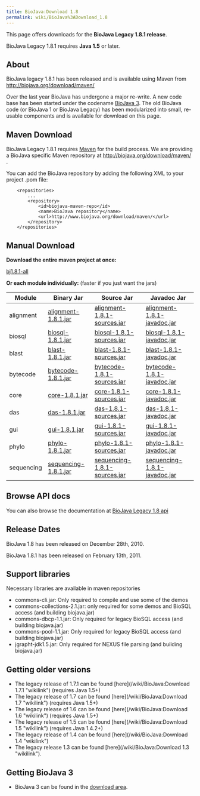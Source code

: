 ```yaml
---
title: BioJava:Download 1.8
permalink: wiki/BioJava%3ADownload_1.8
---
```


This page offers downloads for the <b>BioJava Legacy 1.8.1 release</b>.

BioJava Legacy 1.8.1 requires <b>Java 1.5</b> or later.

About
-----

BioJava legacy 1.8.1 has been released and is available using Maven from
<http://biojava.org/download/maven/>

Over the last year BioJava has undergone a major re-write. A new code
base has been started under the codename [BioJava
3](/wiki/BioJava:Download "wikilink"). The old BioJava code (or BioJava 1 or
BioJava Legacy) has been modularized into small, re-usable components
and is available for download on this page.

Maven Download
--------------

BioJava Legacy 1.8.1 requires [Maven](http://maven.apache.org/) for the
build process. We are providing a BioJava specific Maven repository at
<http://biojava.org/download/maven/> .

You can add the BioJava repository by adding the following XML to your
project .pom file:

        <repositories>
            ...
            <repository>
                <id>biojava-maven-repo</id>
                <name>BioJava repository</name>
                <url>http://www.biojava.org/download/maven/</url>           
            </repository>
        </repositories>

Manual Download
---------------

**Download the entire maven project at once:**

[bj1.8.1-all](http://biojava.org/download/bj1.8.1/bj1.8.1-all.tar.gz)

**Or each module individually:** (faster if you just want the jars)

| Module     | Binary Jar                                                                                                  | Source Jar                                                                                                                  | Javadoc Jar                                                                                                                 |
|------------|-------------------------------------------------------------------------------------------------------------|-----------------------------------------------------------------------------------------------------------------------------|-----------------------------------------------------------------------------------------------------------------------------|
| alignment  | [alignment-1.8.1.jar](http://biojava.org/download/maven/org/biojava/alignment/1.8.1/alignment-1.8.1.jar)    | [alignment-1.8.1-sources.jar](http://biojava.org/download/maven/org/biojava/alignment/1.8.1/alignment-1.8.1-sources.jar)    | [alignment-1.8.1-javadoc.jar](http://biojava.org/download/maven/org/biojava/alignment/1.8.1/alignment-1.8.1-javadoc.jar)    |
| biosql     | [biosql-1.8.1.jar](http://biojava.org/download/maven/org/biojava/biosql/1.8.1/biosql-1.8.1.jar)             | [biosql-1.8.1-sources.jar](http://biojava.org/download/maven/org/biojava/biosql/1.8.1/biosql-1.8.1-sources.jar)             | [biosql-1.8.1-javadoc.jar](http://biojava.org/download/maven/org/biojava/biosql/1.8.1/biosql-1.8.1-javadoc.jar)             |
| blast      | [blast-1.8.1.jar](http://biojava.org/download/maven/org/biojava/blast/1.8.1/blast-1.8.1.jar)                | [blast-1.8.1-sources.jar](http://biojava.org/download/maven/org/biojava/blast/1.8.1/blast-1.8.1-sources.jar)                | [blast-1.8.1-javadoc.jar](http://biojava.org/download/maven/org/biojava/blast/1.8.1/blast-1.8.1-javadoc.jar)                |
| bytecode   | [bytecode-1.8.1.jar](http://biojava.org/download/maven/org/biojava/bytecode/1.8.1/bytecode-1.8.1.jar)       | [bytecode-1.8.1-sources.jar](http://biojava.org/download/maven/org/biojava/bytecode/1.8.1/bytecode-1.8.1-sources.jar)       | [bytecode-1.8.1-javadoc.jar](http://biojava.org/download/maven/org/biojava/bytecode/1.8.1/bytecode-1.8.1-javadoc.jar)       |
| core       | [core-1.8.1.jar](http://biojava.org/download/maven/org/biojava/core/1.8.1/core-1.8.1.jar)                   | [core-1.8.1-sources.jar](http://biojava.org/download/maven/org/biojava/core/1.8.1/core-1.8.1-sources.jar)                   | [core-1.8.1-javadoc.jar](http://biojava.org/download/maven/org/biojava/core/1.8.1/core-1.8.1-javadoc.jar)                   |
| das        | [das-1.8.1.jar](http://biojava.org/download/maven/org/biojava/das/1.8.1/das-1.8.1.jar)                      | [das-1.8.1-sources.jar](http://biojava.org/download/maven/org/biojava/das/1.8.1/das-1.8.1-sources.jar)                      | [das-1.8.1-javadoc.jar](http://biojava.org/download/maven/org/biojava/das/1.8.1/das-1.8.1-javadoc.jar)                      |
| gui        | [gui-1.8.1.jar](http://biojava.org/download/maven/org/biojava/gui/1.8.1/gui-1.8.1.jar)                      | [gui-1.8.1-sources.jar](http://biojava.org/download/maven/org/biojava/gui/1.8.1/gui-1.8.1-sources.jar)                      | [gui-1.8.1-javadoc.jar](http://biojava.org/download/maven/org/biojava/gui/1.8.1/gui-1.8.1-javadoc.jar)                      |
| phylo      | [phylo-1.8.1.jar](http://biojava.org/download/maven/org/biojava/phylo/1.8.1/phylo-1.8.1.jar)                | [phylo-1.8.1-sources.jar](http://biojava.org/download/maven/org/biojava/phylo/1.8.1/phylo-1.8.1-sources.jar)                | [phylo-1.8.1-javadoc.jar](http://biojava.org/download/maven/org/biojava/phylo/1.8.1/phylo-1.8.1-javadoc.jar)                |
| sequencing | [sequencing-1.8.1.jar](http://biojava.org/download/maven/org/biojava/sequencing/1.8.1/sequencing-1.8.1.jar) | [sequencing-1.8.1-sources.jar](http://biojava.org/download/maven/org/biojava/sequencing/1.8.1/sequencing-1.8.1-sources.jar) | [sequencing-1.8.1-javadoc.jar](http://biojava.org/download/maven/org/biojava/sequencing/1.8.1/sequencing-1.8.1-javadoc.jar) |

Browse API docs
---------------

You can also browse the documentation at [BioJava Legacy 1.8
api](http://www.biojava.org/docs/api1.8/)

Release Dates
-------------

BioJava 1.8 has been released on December 28th, 2010.

BioJava 1.8.1 has been released on February 13th, 2011.

Support libraries
-----------------

Necessary libraries are available in maven repositories

-   commons-cli.jar: Only required to compile and use some of the demos
-   commons-collections-2.1.jar: only required for some demos and BioSQL
    access (and building biojava.jar)
-   commons-dbcp-1.1.jar: Only required for legacy BioSQL access (and
    building biojava.jar)
-   commons-pool-1.1.jar: Only required for legacy BioSQL access (and
    building biojava.jar)
-   jgrapht-jdk1.5.jar: Only required for NEXUS file parsing (and
    building biojava.jar)

Getting older versions
----------------------

-   The legacy release of 1.7.1 can be found
    [here](/wiki/BioJava:Download 1.7.1 "wikilink") (requires Java 1.5+)
-   The legacy release of 1.7 can be found
    [here](/wiki/BioJava:Download 1.7 "wikilink") (requires Java 1.5+)
-   The legacy release of 1.6 can be found
    [here](/wiki/BioJava:Download 1.6 "wikilink") (requires Java 1.5+)
-   The legacy release of 1.5 can be found
    [here](/wiki/BioJava:Download 1.5 "wikilink") (requires Java 1.4.2+)
-   The legacy release of 1.4 can be found
    [here](/wiki/BioJava:Download 1.4 "wikilink")
-   The legacy release 1.3 can be found
    [here](/wiki/BioJava:Download 1.3 "wikilink").

Getting BioJava 3
-----------------

-   BioJava 3 can be found in the [download
    area](http://www.biojava.org/download/).

